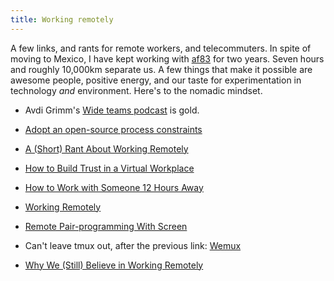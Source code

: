 ```yaml
---
title: Working remotely
---
```


A few links, and rants for remote workers, and telecommuters. In spite of
moving to Mexico, I have kept working with [af83](http://af83.com) for two
years. Seven hours and roughly 10,000km separate us. A few things that make it
possible are awesome people, positive energy, and our taste for
experimentation in technology _and_ environment. Here's to the nomadic
mindset.

  

  * Avdi Grimm's [Wide teams podcast](http://www.wideteams.com/) is gold.
  

  * [Adopt an open-source process constraints](http://tomayko.com/writings/adopt-an-open-source-process-constraints)
  

  * [ A (Short) Rant About Working Remotely](http://ericfarkas.com/posts/a-short-rant-about-working-remotely/)
  

  * [How to Build Trust in a Virtual Workplace](http://blogs.hbr.org/cs/2012/10/how_to_build_trust_in_virtual.html)
  

  * [How to Work with Someone 12 Hours Away](http://www.macadamian.com/blog/post/how_to_work_with_someone_12_hours_away/)
  

  * [Working Remotely](http://arandomurl.com/2011/09/03/working-remotely.html)
  

  * [Remote Pair-programming With Screen](http://blog.siyelo.com/remote-pair-programming-with-screen)
  

  * Can't leave tmux out, after the previous link: [Wemux](https://github.com/zolrath/wemux)
  

  * [Why We (Still) Believe in Working Remotely](http://blog.stackoverflow.com/2013/02/why-we-still-believe-in-working-remotely/)
  


